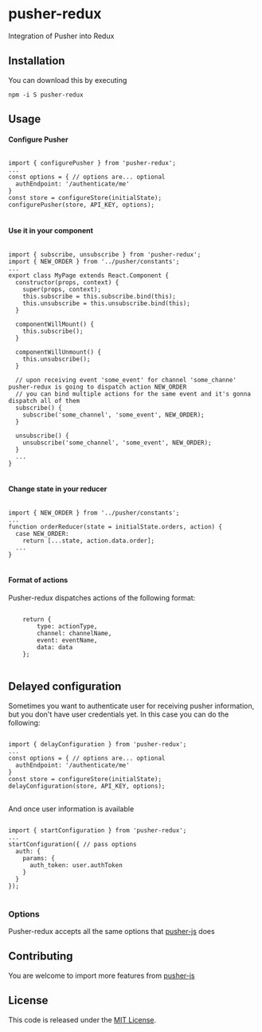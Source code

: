 pusher-redux
=================

Integration of Pusher into Redux
## Installation

You can download this by executing

<code>npm -i S pusher-redux</code>
## Usage

#### Configure Pusher
<pre>
<code>
import { configurePusher } from 'pusher-redux';
...
const options = { // options are... optional
  authEndpoint: '/authenticate/me'
}
const store = configureStore(initialState);
configurePusher(store, API_KEY, options);
</code>
</pre>

#### Use it in your component


<pre>
<code>
import { subscribe, unsubscribe } from 'pusher-redux';
import { NEW_ORDER } from '../pusher/constants';
...
export class MyPage extends React.Component {
  constructor(props, context) {
    super(props, context);
    this.subscribe = this.subscribe.bind(this);
    this.unsubscribe = this.unsubscribe.bind(this);
  }

  componentWillMount() {
    this.subscribe();
  }
  
  componentWillUnmount() {
    this.unsubscribe();
  }
  
  // upon receiving event 'some_event' for channel 'some_channe' pusher-redux is going to dispatch action NEW_ORDER
  // you can bind multiple actions for the same event and it's gonna dispatch all of them
  subscribe() {
    subscribe('some_channel', 'some_event', NEW_ORDER);
  }
  
  unsubscribe() {
    unsubscribe('some_channel', 'some_event', NEW_ORDER);
  }
  ...
}
</code>
</pre>

#### Change state in your reducer
<pre>
<code>
import { NEW_ORDER } from '../pusher/constants';
...
function orderReducer(state = initialState.orders, action) {
  case NEW_ORDER:
    return [...state, action.data.order];
  ...
}
</code>
</pre>


#### Format of actions
Pusher-redux dispatches actions of the following format:
<pre>
<code>
    return {
        type: actionType,
        channel: channelName,
        event: eventName,
        data: data
    };
</code>
</pre>

## Delayed configuration
Sometimes you want to authenticate user for receiving pusher information, but you don't have user credentials yet.
In this case you can do the following:
<pre>
<code>
import { delayConfiguration } from 'pusher-redux';
...
const options = { // options are... optional
  authEndpoint: '/authenticate/me'
}
const store = configureStore(initialState);
delayConfiguration(store, API_KEY, options);
</code>
</pre>

And once user information is available
<pre>
<code>
import { startConfiguration } from 'pusher-redux';
...
startConfiguration({ // pass options
  auth: {
    params: {
      auth_token: user.authToken
    }
  }
});
</code>
</pre>

### Options

Pusher-redux accepts all the same options that [pusher-js](https://github.com/pusher/pusher-js#configuration) does

## Contributing
You are welcome to import more features from [pusher-js](https://github.com/pusher/pusher-js)
## License

This code is released under the [MIT License](http://www.opensource.org/licenses/MIT).
